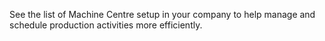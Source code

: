See the list of Machine Centre setup in your company to help manage and schedule production activities more efficiently.